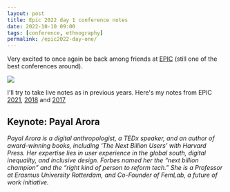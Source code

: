 ```yaml
---
layout: post
title: Epic 2022 day 1 conference notes
date: 2022-10-10 09:00
tags: [conference, ethnography]
permalink: /epic2022-day-one/
---
```

Very excited to once again be back among friends at [EPIC](https://2022.epicpeople.org/) (still one of the best conferences around). 

![](![](/images/epic2022/reception.jpg))


I'll try to take live notes as in previous years. Here's my notes from EPIC [2021](https://robinkwong.com/epic2021-day-one/), [2018](https://robinkwong.com/epic2018-summary/) and [2017](https://robinkwong.com/epic-day-four/)

## Keynote: Payal Arora

_Payal Arora is a digital anthropologist, a TEDx speaker, and an author of award-winning books, including ‘The Next Billion Users’ with Harvard Press. Her expertise lies in user experience in the global south, digital inequality, and inclusive design. Forbes named her the “next billion champion” and the “right kind of person to reform tech.” She is a Professor at Erasmus University Rotterdam, and Co-Founder of FemLab, a future of work initiative._

